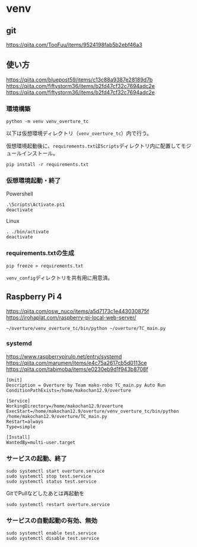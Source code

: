 # venv
## git
https://qiita.com/TooFuu/items/9524198fab5b2ebf46a3

## 使い方
https://qiita.com/bluepost59/items/c13c88a9387e28189d7b
https://qiita.com/fiftystorm36/items/b2fd47cf32c7694adc2e
https://qiita.com/fiftystorm36/items/b2fd47cf32c7694adc2e

### 環境構築
```
python -m venv venv_overture_tc
```

以下は仮想環境ディレクトリ（```venv_overture_tc```）内で行う。

仮想環境起動後に、```requirements.txt```は```Scripts```ディレクトリ内に配置してモジュールインストール。
```
pip install -r requirements.txt
```

### 仮想環境起動・終了
Powershell
```
.\Scripts\Activate.ps1
deactivate
```

Linux
```
. ./bin/activate
deactivate
```

### requirements.txtの生成
```
pip freeze > requirements.txt
```
```venv_config```ディレクトリを共有用に用意済。

## Raspberry Pi 4
https://qiita.com/osw_nuco/items/a5d7173c1e443030875f
https://irohaplat.com/raspberry-pi-local-web-server/

```:overture.sh
~/overture/venv_overture_tc/bin/python ~/overture/TC_main.py
```

### systemd
https://www.raspberrypirulo.net/entry/systemd
https://qiita.com/marumen/items/e4c75a2617cb5d0113ce
https://qiita.com/tabimoba/items/e0230eb9d1f943b8708f

```:/lib/systemd/system/overture.service
[Unit]
Description = Overture by Team mako-robo TC_main.py Auto Run
ConditionPathExists=/home/makochan12.9/overture

[Service]
WorkingDirectory=/home/makochan12.9/overture
ExecStart=/home/makochan12.9/overture/venv_overture_tc/bin/python /home/makochan12.9/overture/TC_main.py
Restart=always
Type=simple

[Install]
WantedBy=multi-user.target
```

### サービスの起動、終了
```:terminal
sudo systemctl start overture.service
sudo systemctl stop test.service
sudo systemctl status test.service
```

GitでPullなどしたあとは再起動を
```:terminal
sudo systemctl restart overture.service
```

### サービスの自動起動の有効、無効
```:terminal
sudo systemctl enable test.service
sudo systemctl disable test.service
```